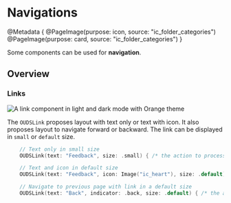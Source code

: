 # Navigations

@Metadata {
    @PageImage(purpose: icon, source: "ic_folder_categories")
    @PageImage(purpose: card, source: "ic_folder_categories")
}

Some components can be used for **navigation**.

## Overview

### Links

![A link component in light and dark mode with Orange theme](component_link_Orange)

The ``OUDSLink`` proposes layout with text only or text with icon.
It also proposes layout to navigate forward or backward.
The link can be displayed in `small` or `default` size.

```swift
    // Text only in small size
    OUDSLink(text: "Feedback", size: .small) { /* the action to process */ }

    // Text and icon in default size
    OUDSLink(text: "Feedback", icon: Image("ic_heart"), size: .default) { /* the action to process */ }

    // Navigate to previous page with link in a default size
    OUDSLink(text: "Back", indicator: .back, size: .default) { /* the action to process */ }
```
